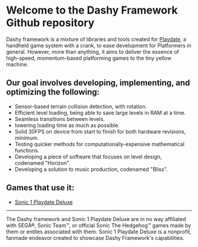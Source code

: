 # Welcome to the Dashy Framework Github repository
Dashy framework is a mixture of libraries and tools created for [Playdate](https://play.date), a handheld game system with a crank, to ease development for Platformers in general. However, more than anything, it aims to deliver the essence of high-speed, momentum-based platforming games to the tiny yellow machine.

## Our goal involves developing, implementing, and optimizing the following:
- Sensor-based terrain collision detection, with rotation.
- Efficient level loading, being able to save large levels in RAM at a time.
- Seamless transitions between levels.
- lowering loading time as much as possible.
- Solid 30FPS on device from start to finish for both hardware revisions, minimum.
- Testing quicker methods for computationally-expensive mathematical functions.
- Developing a piece of software that focuses on level design, codenamed "Horizon".
- Developing a solution to music production, codenamed "Bliss".

## Games that use it:
- [Sonic 1 Playdate Deluxe](https://discord.com/channels/675983554655551509/1142444824201535589)

<hr>
The Dashy framework and Sonic 1 Playdate Deluxe are in no way affiliated with SEGA®, Sonic Team™, or official Sonic The Hedgehog™ games made by them or entites associated with them. Sonic 1 Playdate Deluxe is a nonprofit, fanmade endeavor created to showcase Dashy Framework's capabilities.
